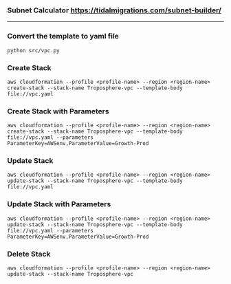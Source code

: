 ### Subnet Calculator https://tidalmigrations.com/subnet-builder/
------

### Convert the template to yaml file

```
python src/vpc.py
```

### Create Stack
```
aws cloudformation --profile <profile-name> --region <region-name> create-stack --stack-name Troposphere-vpc --template-body file://vpc.yaml
``` 

### Create Stack with Parameters
```
aws cloudformation --profile <profile-name> --region <region-name> create-stack --stack-name Troposphere-vpc --template-body file://vpc.yaml --parameters ParameterKey=AWSenv,ParameterValue=Growth-Prod
``` 
 
### Update Stack
```
aws cloudformation --profile <profile-name> --region <region-name> update-stack --stack-name Troposphere-vpc --template-body file://vpc.yaml
```

### Update Stack with Parameters
```
aws cloudformation --profile <profile-name> --region <region-name> update-stack --stack-name Troposphere-vpc --template-body file://vpc.yaml --parameters ParameterKey=AWSenv,ParameterValue=Growth-Prod
``` 

### Delete Stack
```
aws cloudformation --profile <profile-name> --region <region-name> update-stack --stack-name Troposphere-vpc
```
